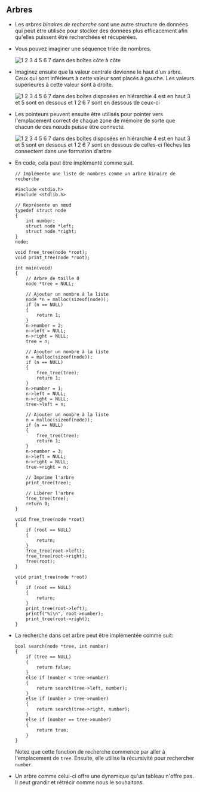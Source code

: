 Arbres
-----

*   Les _arbres binaires de recherche_ sont une autre structure de données qui peut être utilisée pour stocker des données plus efficacement afin qu'elles puissent être recherchées et récupérées.
*   Vous pouvez imaginer une séquence triée de nombres.
    
    ![1 2 3 4 5 6 7 dans des boîtes côte à côte](https://cs50.harvard.edu/x/2023/notes/5/cs50Week5Slide086.png "arbre")
    
*   Imaginez ensuite que la valeur centrale devienne le haut d'un arbre. Ceux qui sont inférieurs à cette valeur sont placés à gauche. Les valeurs supérieures à cette valeur sont à droite.
    
    ![1 2 3 4 5 6 7 dans des boîtes disposées en hiérarchie 4 est en haut 3 et 5 sont en dessous et 1 2 6 7 sont en dessous de ceux-ci](https://cs50.harvard.edu/x/2023/notes/5/cs50Week5Slide119.png "arbre")
    
*   Les pointeurs peuvent ensuite être utilisés pour pointer vers l'emplacement correct de chaque zone de mémoire de sorte que chacun de ces nœuds puisse être connecté.
    
    ![1 2 3 4 5 6 7 dans des boîtes disposées en hiérarchie 4 est en haut 3 et 5 sont en dessous et 1 2 6 7 sont en dessous de celles-ci flèches les connectent dans une formation d'arbre](https://cs50.harvard.edu/x/2023/notes/5/cs50Week5Slide120.png "arbre")
    
*   En code, cela peut être implémenté comme suit.
    
        // Implémente une liste de nombres comme un arbre binaire de recherche
        
        #include <stdio.h>
        #include <stdlib.h>
        
        // Représente un nœud
        typedef struct node
        {
            int number;
            struct node *left;
            struct node *right;
        }
        node;
        
        void free_tree(node *root);
        void print_tree(node *root);
        
        int main(void)
        {
            // Arbre de taille 0
            node *tree = NULL;
        
            // Ajouter un nombre à la liste
            node *n = malloc(sizeof(node));
            if (n == NULL)
            {
                return 1;
            }
            n->number = 2;
            n->left = NULL;
            n->right = NULL;
            tree = n;
        
            // Ajouter un nombre à la liste
            n = malloc(sizeof(node));
            if (n == NULL)
            {
                free_tree(tree);
                return 1;
            }
            n->number = 1;
            n->left = NULL;
            n->right = NULL;
            tree->left = n;
        
            // Ajouter un nombre à la liste
            n = malloc(sizeof(node));
            if (n == NULL)
            {
                free_tree(tree);
                return 1;
            }
            n->number = 3;
            n->left = NULL;
            n->right = NULL;
            tree->right = n;
        
            // Imprime l'arbre
            print_tree(tree);
        
            // Libérer l'arbre
            free_tree(tree);
            return 0;
        }
        
        void free_tree(node *root)
        {
            if (root == NULL)
            {
                return;
            }
            free_tree(root->left);
            free_tree(root->right);
            free(root);
        }
        
        void print_tree(node *root)
        {
            if (root == NULL)
            {
                return;
            }
            print_tree(root->left);
            printf("%i\n", root->number);
            print_tree(root->right);
        }
        
    
*   La recherche dans cet arbre peut être implémentée comme suit:
    
        bool search(node *tree, int number)
        {
            if (tree == NULL)
            {
                return false;
            }
            else if (number < tree->number)
            {
                return search(tree->left, number);
            }
            else if (number > tree->number)
            {
                return search(tree->right, number);
            }
            else if (number == tree->number)
            {
                return true;
            }
        }
        
    
    Notez que cette fonction de recherche commence par aller à l'emplacement de `tree`. Ensuite, elle utilise la récursivité pour rechercher `number`.
    
*   Un arbre comme celui-ci offre une dynamique qu'un tableau n'offre pas. Il peut grandir et rétrécir comme nous le souhaitons.